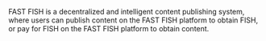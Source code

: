 FAST FISH is a decentralized and intelligent content publishing system, where users can publish content on the FAST FISH platform to obtain FISH, or pay for FISH on the FAST FISH platform to obtain content.
